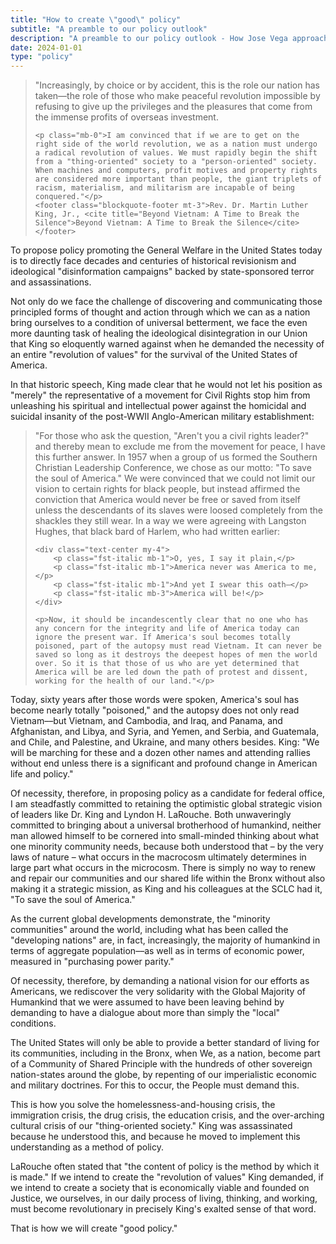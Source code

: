 ```yaml
---
title: "How to create \"good\" policy"
subtitle: "A preamble to our policy outlook"
description: "A preamble to our policy outlook - How Jose Vega approaches creating good policy for the Bronx and America."
date: 2024-01-01
type: "policy"
---
```


<blockquote class="blockquote text-center mb-5">
    <p class="mb-3">"Increasingly, by choice or by accident, this is the role our nation has taken—the role of those who make peaceful revolution impossible by refusing to give up the privileges and the pleasures that come from the immense profits of overseas investment.</p>
    
    <p class="mb-0">I am convinced that if we are to get on the right side of the world revolution, we as a nation must undergo a radical revolution of values. We must rapidly begin the shift from a "thing-oriented" society to a "person-oriented" society. When machines and computers, profit motives and property rights are considered more important than people, the giant triplets of racism, materialism, and militarism are incapable of being conquered."</p>
    <footer class="blockquote-footer mt-3">Rev. Dr. Martin Luther King, Jr., <cite title="Beyond Vietnam: A Time to Break the Silence">Beyond Vietnam: A Time to Break the Silence</cite></footer>
</blockquote>

To propose policy promoting the General Welfare in the United States today is to directly face decades and centuries of historical revisionism and ideological "disinformation campaigns" backed by state-sponsored terror and assassinations.

Not only do we face the challenge of discovering and communicating those principled forms of thought and action through which we can as a nation bring ourselves to a condition of universal betterment, we face the even more daunting task of healing the ideological disintegration in our Union that King so eloquently warned against when he demanded the necessity of an entire "revolution of values" for the survival of the United States of America.

In that historic speech, King made clear that he would not let his position as "merely" the representative of a movement for Civil Rights stop him from unleashing his spiritual and intellectual power against the homicidal and suicidal insanity of the post-WWII Anglo-American military establishment:

<blockquote class="blockquote">
    <p>"For those who ask the question, "Aren't you a civil rights leader?" and thereby mean to exclude me from the movement for peace, I have this further answer. In 1957 when a group of us formed the Southern Christian Leadership Conference, we chose as our motto: "To save the soul of America." We were convinced that we could not limit our vision to certain rights for black people, but instead affirmed the conviction that America would never be free or saved from itself unless the descendants of its slaves were loosed completely from the shackles they still wear. In a way we were agreeing with Langston Hughes, that black bard of Harlem, who had written earlier:</p>
    
    <div class="text-center my-4">
        <p class="fst-italic mb-1">O, yes, I say it plain,</p>
        <p class="fst-italic mb-1">America never was America to me,</p>
        <p class="fst-italic mb-1">And yet I swear this oath—</p>
        <p class="fst-italic mb-3">America will be!</p>
    </div>
    
    <p>Now, it should be incandescently clear that no one who has any concern for the integrity and life of America today can ignore the present war. If America's soul becomes totally poisoned, part of the autopsy must read Vietnam. It can never be saved so long as it destroys the deepest hopes of men the world over. So it is that those of us who are yet determined that America will be are led down the path of protest and dissent, working for the health of our land."</p>
</blockquote>

Today, sixty years after those words were spoken, America's soul has become nearly totally "poisoned," and the autopsy does not only read Vietnam––but Vietnam, and Cambodia, and Iraq, and Panama, and Afghanistan, and Libya, and Syria, and Yemen, and Serbia, and Guatemala, and Chile, and Palestine, and Ukraine, and many others besides. King: "We will be marching for these and a dozen other names and attending rallies without end unless there is a significant and profound change in American life and policy."

Of necessity, therefore, in proposing policy as a candidate for federal office, I am steadfastly committed to retaining the optimistic global strategic vision of leaders like Dr. King and Lyndon H. LaRouche. Both unwaveringly committed to bringing about a universal brotherhood of humankind, neither man allowed himself to be cornered into small-minded thinking about what one minority community needs, because both understood that – by the very laws of nature – what occurs in the macrocosm ultimately determines in large part what occurs in the microcosm. There is simply no way to renew and repair our communities and our shared life within the Bronx without also making it a strategic mission, as King and his colleagues at the SCLC had it, "To save the soul of America."

As the current global developments demonstrate, the "minority communities" around the world, including what has been called the "developing nations" are, in fact, increasingly, the majority of humankind in terms of aggregate population––as well as in terms of economic power, measured in "purchasing power parity."

Of necessity, therefore, by demanding a national vision for our efforts as Americans, we rediscover the very solidarity with the Global Majority of Humankind that we were assumed to have been leaving behind by demanding to have a dialogue about more than simply the "local" conditions.

The United States will only be able to provide a better standard of living for its communities, including in the Bronx, when We, as a nation, become part of a Community of Shared Principle with the hundreds of other sovereign nation-states around the globe, by repenting of our imperialistic economic and military doctrines. For this to occur, the People must demand this.

This is how you solve the homelessness-and-housing crisis, the immigration crisis, the drug crisis, the education crisis, and the over-arching cultural crisis of our "thing-oriented society." King was assassinated because he understood this, and because he moved to implement this understanding as a method of policy.

LaRouche often stated that "the content of policy is the method by which it is made." If we intend to create the "revolution of values" King demanded, if we intend to create a society that is economically viable and founded on Justice, we ourselves, in our daily process of living, thinking, and working, must become revolutionary in precisely King's exalted sense of that word.

<p class="text-center font-weight-bold">That is how we will create "good policy."</p>

